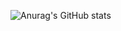 ![Anurag's GitHub stats](https://github-readme-stats.vercel.app/api?username=ByeoliKim&show_icons=true&theme=cobalt2)
